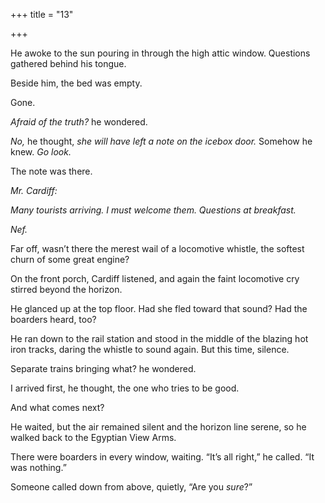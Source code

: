 +++
title = "13"

+++





He awoke to the sun pouring in through the high attic window. Questions gathered behind his tongue.

Beside him, the bed was empty.

Gone.

*Afraid of the truth?* he wondered.

*No,* he thought, *she will have left a note on the icebox door.* Somehow he knew. *Go look.*

The note was there.



*Mr. Cardiff:*



*Many tourists arriving. I must welcome them. Questions at breakfast.*

*Nef.*



Far off, wasn’t there the merest wail of a locomotive whistle, the softest churn of some great engine?

On the front porch, Cardiff listened, and again the faint locomotive cry stirred beyond the horizon.

He glanced up at the top floor. Had she fled toward that sound? Had the boarders heard, too?

He ran down to the rail station and stood in the middle of the blazing hot iron tracks, daring the whistle to sound again. But this time, silence.

Separate trains bringing what? he wondered.

I arrived first, he thought, the one who tries to be good.

And what comes next?

He waited, but the air remained silent and the horizon line serene, so he walked back to the Egyptian View Arms.

There were boarders in every window, waiting. “It’s all right,” he called. “It was nothing.”

Someone called down from above, quietly, “Are you *sure*?”




